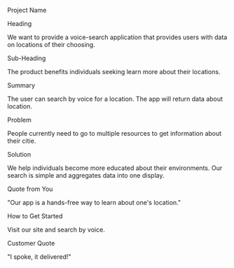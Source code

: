 Project Name 



Heading

We want to provide a voice-search application that provides users with data on locations of their choosing.

Sub-Heading

The product benefits individuals seeking learn more about their locations.

Summary

The user can search by voice for a location. The app will return data about location.

Problem

People currently need to go to multiple resources to get information about their citie.

Solution

We help individuals become more educated about their environments. Our search is simple and aggregates data into one display.


Quote from You

"Our app is a hands-free way to learn about one's location."

How to Get Started

Visit our site and search by voice.

Customer Quote

"I spoke, it delivered!"


